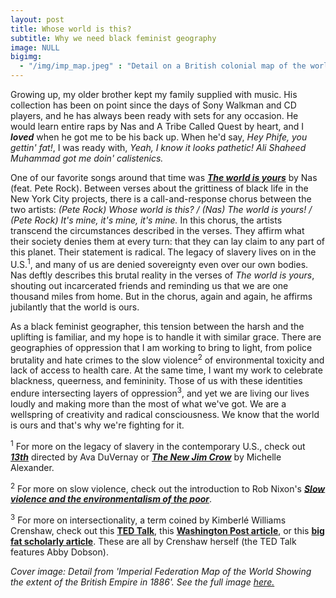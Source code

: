 ```yaml
---
layout: post
title: Whose world is this?
subtitle: Why we need black feminist geography
image: NULL
bigimg: 
  - "/img/imp_map.jpeg" : "Detail on a British colonial map of the world. 1886."
---
```


Growing up, my older brother kept my family supplied with music.  His collection has been on point since the days of Sony Walkman and CD players, and he has always been ready with sets for any occasion.  He would learn entire raps by Nas and A Tribe Called Quest by heart, and I ***loved*** when he got me to be his back up.  When he'd say, *Hey Phife, you gettin' fat!*, I was ready with, *Yeah, I know it looks pathetic! Ali Shaheed Muhammad got me doin' calistenics.*

One of our favorite songs around that time was [***The world is yours***]( https://www.youtube.com/watch?v=_srvHOu75vM) by Nas (feat. Pete Rock).  Between verses about the grittiness of black life in the New York City projects, there is a call-and-response chorus between the two artists: *(Pete Rock) Whose world is this? / (Nas) The world is yours! / (Pete Rock) It's mine, it's mine, it's mine.*  In this chorus, the artists transcend the circumstances described in the verses.  They affirm what their society denies them at every turn: that they can lay claim to any part of this planet.  Their statement is radical.  The legacy of slavery lives on in the U.S.<sup>1</sup>, and many of us are denied sovereignty even over our own bodies.  Nas deftly describes this brutal reality in the verses of *The world is yours*, shouting out incarcerated friends and reminding us that we are one thousand miles from home.  But in the chorus, again and again, he affirms jubilantly that the world is ours.

As a black feminist geographer, this tension between the harsh and the uplifting is familiar, and my hope is to handle it with similar grace.  There are geographies of oppression that I am working to bring to light, from police brutality and hate crimes to the slow violence<sup>2</sup> of environmental toxicity and lack of access to health care.  At the same time, I want my work to celebrate blackness, queerness, and femininity.  Those of us with these identities endure intersecting layers of oppression<sup>3</sup>, and yet we are living our lives loudly and making more than the most of what we've got.  We are a wellspring of creativity and radical consciousness.  We know that the world is ours and that's why we're fighting for it.  

<sup>1</sup> For more on the legacy of slavery in the contemporary U.S., check out [***13th***](https://www.netflix.com/title/80091741) directed by Ava DuVernay or [***The New Jim Crow***](https://peacelawandjustice.files.wordpress.com/2013/12/newjimcrow-ch-1.pdf) by Michelle Alexander.

<sup>2</sup> For more on slow violence, check out the introduction to Rob Nixon's [***Slow violence and the environmentalism of the poor***](https://www4.uwm.edu/c21/pdfs/events/nixon_slowviolence_intro.pdf).

<sup>3</sup> For more on intersectionality, a term coined by Kimberlé Williams Crenshaw, check out this [**TED Talk**](https://www.ted.com/talks/kimberle_crenshaw_the_urgency_of_intersectionality), this [**Washington Post article**](https://www.washingtonpost.com/news/in-theory/wp/2015/09/24/why-intersectionality-cant-wait/), or this [**big fat scholarly article**](http://socialdifference.columbia.edu/files/socialdiff/projects/Article__Mapping_the_Margins_by_Kimblere_Crenshaw.pdf).  These are all by Crenshaw herself (the TED Talk features Abby Dobson).

*Cover image: Detail from 'Imperial Federation Map of the World Showing the extent of the British Empire in 1886'.  See the full image [here.](https://upload.wikimedia.org/wikipedia/commons/thumb/6/65/Imperial_Federation%2C_Map_of_the_World_Showing_the_Extent_of_the_British_Empire_in_1886_%28levelled%29.jpg/1280px-Imperial_Federation%2C_Map_of_the_World_Showing_the_Extent_of_the_British_Empire_in_1886_%28levelled%29.jpg)*


